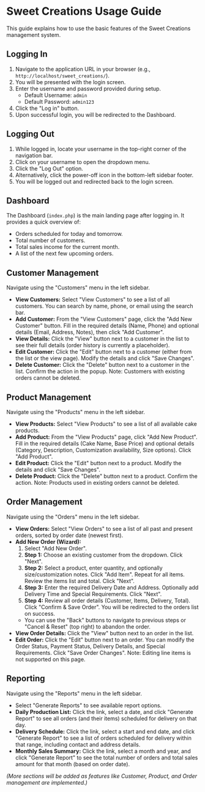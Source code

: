 # Sweet Creations Usage Guide

This guide explains how to use the basic features of the Sweet Creations management system.

## Logging In

1.  Navigate to the application URL in your browser (e.g., `http://localhost/sweet_creations/`).
2.  You will be presented with the login screen.
3.  Enter the username and password provided during setup.
    *   Default Username: `admin`
    *   Default Password: `admin123`
4.  Click the "Log in" button.
5.  Upon successful login, you will be redirected to the Dashboard.

## Logging Out

1.  While logged in, locate your username in the top-right corner of the navigation bar.
2.  Click on your username to open the dropdown menu.
3.  Click the "Log Out" option.
4.  Alternatively, click the power-off icon in the bottom-left sidebar footer.
5.  You will be logged out and redirected back to the login screen.

## Dashboard

The Dashboard (`index.php`) is the main landing page after logging in. It provides a quick overview of:
*   Orders scheduled for today and tomorrow.
*   Total number of customers.
*   Total sales income for the current month.
*   A list of the next few upcoming orders.

## Customer Management

Navigate using the "Customers" menu in the left sidebar.

*   **View Customers:** Select "View Customers" to see a list of all customers. You can search by name, phone, or email using the search bar.
*   **Add Customer:** From the "View Customers" page, click the "Add New Customer" button. Fill in the required details (Name, Phone) and optional details (Email, Address, Notes), then click "Add Customer".
*   **View Details:** Click the "View" button next to a customer in the list to see their full details (order history is currently a placeholder).
*   **Edit Customer:** Click the "Edit" button next to a customer (either from the list or the view page). Modify the details and click "Save Changes".
*   **Delete Customer:** Click the "Delete" button next to a customer in the list. Confirm the action in the popup. Note: Customers with existing orders cannot be deleted.

## Product Management

Navigate using the "Products" menu in the left sidebar.

*   **View Products:** Select "View Products" to see a list of all available cake products.
*   **Add Product:** From the "View Products" page, click "Add New Product". Fill in the required details (Cake Name, Base Price) and optional details (Category, Description, Customization availability, Size options). Click "Add Product".
*   **Edit Product:** Click the "Edit" button next to a product. Modify the details and click "Save Changes".
*   **Delete Product:** Click the "Delete" button next to a product. Confirm the action. Note: Products used in existing orders cannot be deleted.

## Order Management

Navigate using the "Orders" menu in the left sidebar.

*   **View Orders:** Select "View Orders" to see a list of all past and present orders, sorted by order date (newest first).
*   **Add New Order (Wizard):**
    1.  Select "Add New Order".
    2.  **Step 1:** Choose an existing customer from the dropdown. Click "Next".
    3.  **Step 2:** Select a product, enter quantity, and optionally size/customization notes. Click "Add Item". Repeat for all items. Review the items list and total. Click "Next".
    4.  **Step 3:** Enter the required Delivery Date and Address. Optionally add Delivery Time and Special Requirements. Click "Next".
    5.  **Step 4:** Review all order details (Customer, Items, Delivery, Total). Click "Confirm & Save Order". You will be redirected to the orders list on success.
    *   You can use the "Back" buttons to navigate to previous steps or "Cancel & Reset" (top right) to abandon the order.
*   **View Order Details:** Click the "View" button next to an order in the list.
*   **Edit Order:** Click the "Edit" button next to an order. You can modify the Order Status, Payment Status, Delivery Details, and Special Requirements. Click "Save Order Changes". Note: Editing line items is not supported on this page.

## Reporting

Navigate using the "Reports" menu in the left sidebar.

*   Select "Generate Reports" to see available report options.
*   **Daily Production List:** Click the link, select a date, and click "Generate Report" to see all orders (and their items) scheduled for delivery on that day.
*   **Delivery Schedule:** Click the link, select a start and end date, and click "Generate Report" to see a list of orders scheduled for delivery within that range, including contact and address details.
*   **Monthly Sales Summary:** Click the link, select a month and year, and click "Generate Report" to see the total number of orders and total sales amount for that month (based on order date).

*(More sections will be added as features like Customer, Product, and Order management are implemented.)*
